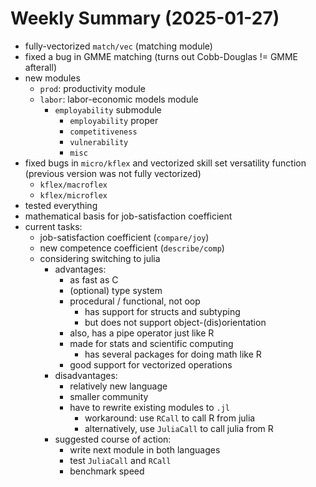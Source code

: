 # Weekly Summary (2025-01-27)
- fully-vectorized `match/vec` (matching module)
- fixed a bug in GMME matching (turns out Cobb-Douglas != GMME afterall)
- new modules
    - `prod`: productivity module
    - `labor`: labor-economic models module
        - `employability` submodule
            - `employability` proper
            - `competitiveness`
            - `vulnerability`
            - `misc`
- fixed bugs in `micro/kflex` and vectorized skill set versatility function (previous version was not fully vectorized)
    - `kflex/macroflex`
    - `kflex/microflex`
- tested everything
- mathematical basis for job-satisfaction coefficient
- current tasks:
    - job-satisfaction coefficient (`compare/joy`)
    - new competence coefficient (`describe/comp`)
    - considering switching to julia
        - advantages:
            - as fast as C
            - (optional) type system
            - procedural / functional, not oop
                - has support for structs and subtyping
                - but does not support object-(dis)orientation
            - also, has a pipe operator just like R
            - made for stats and scientific computing
                - has several packages for doing math like R
            - good support for vectorized operations
        - disadvantages:
            - relatively new language
            - smaller community
            - have to rewrite existing modules to `.jl`
                - workaround: use `RCall` to call R from julia
                - alternatively, use `JuliaCall` to call julia from R
        - suggested course of action:
            - write next module in both languages
            - test `JuliaCall` and `RCall`
            - benchmark speed